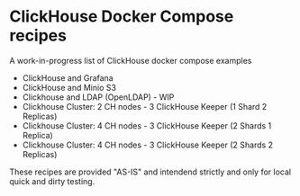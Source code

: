 # ClickHouse Docker Compose recipes

A work-in-progress list of ClickHouse docker compose examples

- ClickHouse and Grafana
- ClickHouse and Minio S3
- Clickhouse and LDAP (OpenLDAP) - WIP
- Clickhouse Cluster: 2 CH nodes - 3 ClickHouse Keeper (1 Shard 2 Replicas)
- Clickhouse Cluster: 4 CH nodes - 3 ClickHouse Keeper (2 Shards 1 Replica)
- Clickhouse Cluster: 4 CH nodes - 3 ClickHouse Keeper (2 Shards 2 Replicas)

These recipes are provided "AS-IS" and intendend strictly and only for local quick and dirty testing.